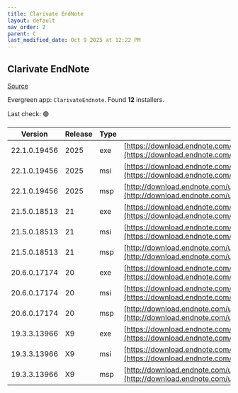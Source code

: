 ```yaml
---
title: Clarivate EndNote
layout: default
nav_order: 2
parent: C
last_modified_date: Oct 9 2025 at 12:22 PM
---
```


## Clarivate EndNote

[Source](https://www.endnote.com/)

Evergreen app: `ClarivateEndnote`. Found **12** installers.

Last check: 🟢

| Version      | Release | Type | URI                                                                                                                      |
| ------------ | ------- | ---- | ------------------------------------------------------------------------------------------------------------------------ |
| 22.1.0.19456 | 2025    | exe  | [https://download.endnote.com/downloads/2025/EN2025Inst.exe](https://download.endnote.com/downloads/2025/EN2025Inst.exe) |
| 22.1.0.19456 | 2025    | msi  | [https://download.endnote.com/downloads/2025/EN2025Inst.msi](https://download.endnote.com/downloads/2025/EN2025Inst.msi) |
| 22.1.0.19456 | 2025    | msp  | [http://download.endnote.com/updates/22.0/EN20251Update.msp](http://download.endnote.com/updates/22.0/EN20251Update.msp) |
| 21.5.0.18513 | 21      | exe  | [https://download.endnote.com/downloads/21/EN21Inst.exe](https://download.endnote.com/downloads/21/EN21Inst.exe)         |
| 21.5.0.18513 | 21      | msi  | [https://download.endnote.com/downloads/21/EN21Inst.msi](https://download.endnote.com/downloads/21/EN21Inst.msi)         |
| 21.5.0.18513 | 21      | msp  | [http://download.endnote.com/updates/21.0/EN215Update.msp](http://download.endnote.com/updates/21.0/EN215Update.msp)     |
| 20.6.0.17174 | 20      | exe  | [https://download.endnote.com/downloads/20/EN20Inst.exe](https://download.endnote.com/downloads/20/EN20Inst.exe)         |
| 20.6.0.17174 | 20      | msi  | [https://download.endnote.com/downloads/20/EN20Inst.msi](https://download.endnote.com/downloads/20/EN20Inst.msi)         |
| 20.6.0.17174 | 20      | msp  | [http://download.endnote.com/updates/20.0/EN206Update.msp](http://download.endnote.com/updates/20.0/EN206Update.msp)     |
| 19.3.3.13966 | X9      | exe  | [https://download.endnote.com/downloads/X9/ENX9Inst.exe](https://download.endnote.com/downloads/X9/ENX9Inst.exe)         |
| 19.3.3.13966 | X9      | msi  | [https://download.endnote.com/downloads/X9/ENX9Inst.msi](https://download.endnote.com/downloads/X9/ENX9Inst.msi)         |
| 19.3.3.13966 | X9      | msp  | [http://download.endnote.com/updates/19.0/ENX933Update.msp](http://download.endnote.com/updates/19.0/ENX933Update.msp)   |
